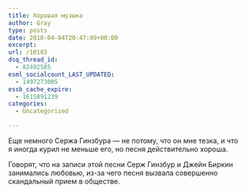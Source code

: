 ```yaml
---
title: Хорошая музыка
author: Gray
type: posts
date: 2010-04-04T20:47:09+00:00
excerpt:
url: /10183
dsq_thread_id:
  - 82492585
esml_socialcount_LAST_UPDATED:
  - 1497273005
essb_cache_expire:
  - 1615891239
categories:
  - Uncategorized

---
```








Еще немного Сержа Гинзбура&nbsp;&mdash; не&nbsp;потому, что он&nbsp;мне тезка, и&nbsp;что я&nbsp;иногда курил не&nbsp;меньше его, но&nbsp;песня действительно хороша.



Говорят, что на&nbsp;записи этой песни Серж Гинзбур и&nbsp;Джейн Биркин занимались любовью, <nobr>из-за</nobr> чего песня вызвала совершенно скандальный прием в&nbsp;обществе.